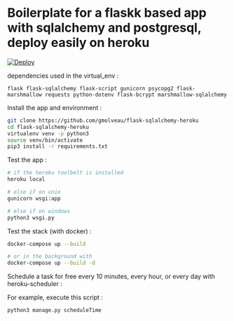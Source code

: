 # Boilerplate for a flaskk based app with sqlalchemy and postgresql, deploy easily on heroku

[![Deploy](https://www.herokucdn.com/deploy/button.svg)](https://heroku.com/deploy)

dependencies used in the virtual_env :

`flask flask-sqlalchemy flask-script gunicorn psycopg2 flask-marshmallow requests python-dotenv flask-bcrypt marshmallow-sqlalchemy`

Install the app and environment :

```bash
git clone https://github.com/gmolveau/flask-sqlalchemy-heroku
cd flask-sqlalchemy-heroku
virtualenv venv -p python3
source venv/bin/activate
pip3 install -r requirements.txt
```

Test the app :

```bash
# if the heroku toolbelt is installed
heroku local

# else if on unix
gunicorn wsgi:app

# else if on windows
python3 wsgi.py
```

Test the stack (with docker) :
```bash
docker-compose up --build

# or in the background with
docker-compose up --build -d
```

Schedule a task for free every 10 minutes, every hour, or every day with heroku-scheduler :

For example, execute this script :

`python3 manage.py scheduleTime`
